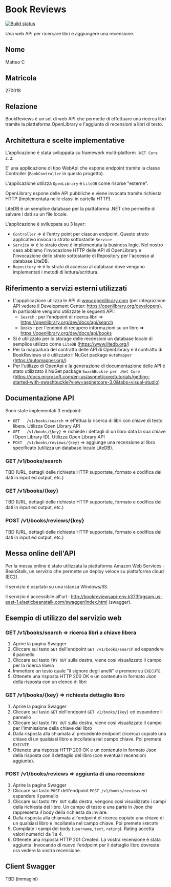 # Book Reviews

[![Build status](https://ci.appveyor.com/api/projects/status/xoudmkvb46n3ccd5?svg=true)](https://ci.appveyor.com/project/matteoUniUrb/bookreviews)

Una web API per ricercare libri e aggiungere una recensione. 

## Nome

Matteo C 
 
## Matricola
270018


## Relazione

BookReviews é un set di web API che permette di effettuare una ricerca libri tramite la piattaforma OpenLibrary e l'aggiunta di recensioni a libri di testo.

## Architettura e scelte implementative

L'applicazione é stata sviluppata su framework multi-platform `.NET Core 2.2`.

E' una applicazione di tipo WebApi che espone endpoint tramite la classe Controller (`BookController` in questo progetto).

L'applicazione utilizza `OpenLibrary` e `LiteDB` come risorse "esterne".

OpenLibrary espone delle API pubbliche e viene invocata tramite richiesta HTTP (Implementata nelle classi in cartella HTTP).

LiteDB é un semplice database per la piattaforma .NET che permette di salvare i dati su un file locale.

L'applicazione é sviluppata su 3 layer:

* `Controller`    => é l'entry point per ciascun endpoint. Questo strato applicativo invoca lo strato sottostante `Service`
* `Service`   => é lo strato dove é implementata la business logic. Nel nostro caso abbiamo l'invocazione HTTP delle API di OpenLibrary e l'invocazione dello strato sottostante di Repository per l'accesso al database LiteDB.
* `Repository`    => é lo strato di accesso al database dove vengono implementati i metodi di lettura/scrittura.


## Riferimento a servizi esterni utilizzati

* L'appplicazione utilizza le API di www.openlibrary.com (per integrazione API vedere il Development Center: https://openlibrary.org/developers). In particolare vengono utilizzate le seguenti API:
    * `Search` : per l'endpoint di ricerca libri => https://openlibrary.org/dev/docs/api/search
    * `Books` : per l'endoint di recupero informazioni su un libro => https://openlibrary.org/dev/docs/api/books
* Si é utilizzato per lo storage delle recensioni un database locale di semplice utilizzo come `LiteDB` (https://www.litedb.org/)
* Per la mappatura del contratto delle API di OpenLibrary e il contratto di BookReviews si é utilizzato il NuGet package `AutoMapper` (https://automapper.org/)
* Per l'utilizzo di OpenApi e la generazione di documentazione delle API é stato utilizzato il NuGet package `SwashBuckle per .Net Core` (https://docs.microsoft.com/en-us/aspnet/core/tutorials/getting-started-with-swashbuckle?view=aspnetcore-3.0&tabs=visual-studio)

## Documentazione API

Sono state implementati 3 endpoint:

* `GET   /v1/books/search`  => effettua la ricerca di libri con chiave di testo libera. Utilizza Open Library API
* `GET   /v1/books/{key}`    => richiede i dettagli di un libro data la sua chiave (Open Library ID). Utilizza Open Library API
* `POST  /v1/books/reviews/{key}`  => aggiunge una recensione al libro specificato (utilizza un database locale LiteDB).

### GET /v1/books/search

TBD (URL, dettagli delle richieste HTTP supportate, formato e codifica dei dati in input ed output, etc.)

### GET /v1/books/{key}

TBD (URL, dettagli delle richieste HTTP supportate, formato e codifica dei dati in input ed output, etc.)

### POST  /v1/books/reviews/{key}

TBD (URL, dettagli delle richieste HTTP supportate, formato e codifica dei dati in input ed output, etc.)

## Messa online dell'API

Per la messa online é stato utilizzata la piattaforma Amazon Web Services - BeanStalk, un servizio che permette un deploy veloce su piattaforma cloud (EC2).

Il servizio é ospitato su una istanza Windows/IIS.

Il servizio é accessibile all'url : http://bookreviewsapi-env.k373fqgsam.us-east-1.elasticbeanstalk.com/swagger/index.html (swagger).

## Esempio di utilizzo del servizio web

### GET   /v1/books/search => ricerca libri a chiave libera

1. Aprire la pagina Swagger
2. Cliccare sul tasto `GET` dell'endpoint `GET /v1/books/search` ed espandere il pannello
3. Cliccare sul tasto `TRY OUT` sulla destra, viene cosí visualizzato il campo per la ricerca libera
4. Immettere un testo quale "il signore degli anelli" e premere su `EXECUTE`. 
5. Ottenete una risposta HTTP 200 OK e un contenuto in formato Json della risposta con un elenco di libri

### GET   /v1/books/{key} => richiesta dettaglio libro

1. Aprire la pagina Swagger
2. Cliccare sul tasto `GET` dell'endpoint `GET v1/books/{key}` ed espandere il pannello
3. Cliccare sul tasto `TRY OUT` sulla destra, viene cosí visualizzato il campo per l'immissione della chiave del libro
4. Dalla risposta alla chiamata al precedente endpoint (ricerca) copiate una chiave di un qualsiasi libro e incollatela nel campo chiave. Poi premete `EXECUTE`
5. Ottenete una risposta HTTP 200 OK e un contenuto in formato Json della risposta con il dettaglio del libro (con eventuali recensioni aggiunte).

### POST   /v1/books/reviews => aggiunta di una recensione

1. Aprire la pagina Swagger
2. Cliccare sul tasto `POST` dell'endpoint `POST /v1/books/reviews` ed espandere il pannello
3. Cliccare sul tasto `TRY OUT` sulla destra, vengono cosí visualizzato i campi della richiesta del libro. Un campo di testo e una parte in Json che rappresenta il body della richiesta da inviare.
4. Dalla risposta alla chiamata all'endpoint di ricerca copiate una chiave di un qualsiasi libro e incollatela nel campo chiave. Poi premete `EXECUTE`
5. Compilate i campi del body (`username`, `text`, `rating`). Rating accetta valori numerici da 1 a 4.
5. Ottenete una risposta HTTP 201 Created. La vostra recensione é stata aggiunta. Invocando di nuovo l'endpoint per il dettaglio libro dovreste ora vedere la vostra recensione.

## Client Swagger

TBD (immagini)
